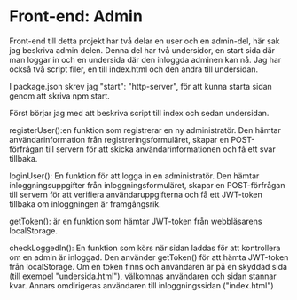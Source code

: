# Front-end: Admin

Front-end till detta projekt har två delar en user och en admin-del, här sak jag beskriva admin delen.
Denna del har två undersidor, en start sida där man loggar in och en undersida där den inloggda adminen kan nå.
Jag har också två script filer, en till index.html och den andra till undersidan.

I package.json skrev jag "start": "http-server", för att kunna starta sidan genom att skriva npm start.

Först börjar jag med att beskriva script till index och sedan undersidan.

registerUser():en funktion som registrerar en ny administratör. Den hämtar användarinformation från registreringsformuläret, 
skapar en POST-förfrågan till servern för att skicka användarinformationen och få ett svar tillbaka.

loginUser(): En funktion för att logga in en administratör. Den hämtar inloggningsuppgifter från inloggningsformuläret, skapar
en POST-förfrågan till servern för att verifiera användaruppgifterna och få ett JWT-token tillbaka om inloggningen är framgångsrik.

getToken(): är en funktion som hämtar JWT-token från webbläsarens localStorage.

checkLoggedIn():  En funktion som körs när sidan laddas för att kontrollera om en admin är inloggad. Den använder getToken()
för att hämta JWT-token från localStorage. Om en token finns och användaren är på en skyddad sida (till exempel "undersida.html"), 
välkomnas användaren och sidan stannar kvar. Annars omdirigeras användaren till inloggningssidan ("index.html")
